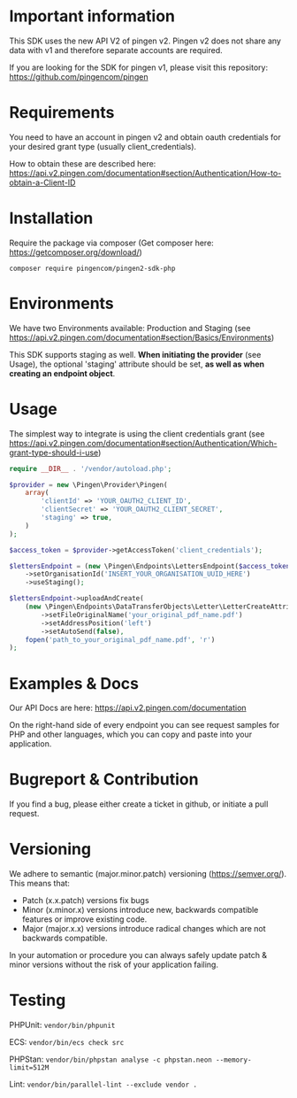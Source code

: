 # Important information

This SDK uses the new API V2 of pingen v2. Pingen v2 does not share any data with v1 and therefore separate accounts
are required.

If you are looking for the SDK for pingen v1, please visit this repository: https://github.com/pingencom/pingen

# Requirements

You need to have an account in pingen v2 and obtain oauth credentials for your desired grant type (usually client_credentials).

How to obtain these are described here: https://api.v2.pingen.com/documentation#section/Authentication/How-to-obtain-a-Client-ID

# Installation

Require the package via composer (Get composer here: https://getcomposer.org/download/)

`composer require pingencom/pingen2-sdk-php`

# Environments

We have two Environments available: Production and Staging (see https://api.v2.pingen.com/documentation#section/Basics/Environments)

This SDK supports staging as well. **When initiating the provider** (see Usage), the optional 'staging' attribute should be set, **as well as when creating an endpoint object**.

# Usage

The simplest way to integrate is using the client credentials grant (see https://api.v2.pingen.com/documentation#section/Authentication/Which-grant-type-should-i-use)

```php
require __DIR__ . '/vendor/autoload.php';

$provider = new \Pingen\Provider\Pingen(
    array(
        'clientId' => 'YOUR_OAUTH2_CLIENT_ID',
        'clientSecret' => 'YOUR_OAUTH2_CLIENT_SECRET',
        'staging' => true,
    )
);

$access_token = $provider->getAccessToken('client_credentials');

$lettersEndpoint = (new \Pingen\Endpoints\LettersEndpoint($access_token))
    ->setOrganisationId('INSERT_YOUR_ORGANISATION_UUID_HERE')
    ->useStaging();

$lettersEndpoint->uploadAndCreate(
    (new \Pingen\Endpoints\DataTransferObjects\Letter\LetterCreateAttributes())
        ->setFileOriginalName('your_original_pdf_name.pdf')
        ->setAddressPosition('left')
        ->setAutoSend(false),
    fopen('path_to_your_original_pdf_name.pdf', 'r')
);
```

# Examples & Docs

Our API Docs are here: https://api.v2.pingen.com/documentation

On the right-hand side of every endpoint you can see request samples for PHP and other languages, which you can copy and paste into your application.

# Bugreport & Contribution

If you find a bug, please either create a ticket in github, or initiate a pull request.

# Versioning

We adhere to semantic (major.minor.patch) versioning (https://semver.org/). This means that:
* Patch (x.x.patch) versions fix bugs
* Minor (x.minor.x) versions introduce new, backwards compatible features or improve existing code.
* Major (major.x.x) versions introduce radical changes which are not backwards compatible.

In your automation or procedure you can always safely update patch & minor versions without the risk of your application failing.

# Testing

PHPUnit: `vendor/bin/phpunit`

ECS: `vendor/bin/ecs check src`

PHPStan: `vendor/bin/phpstan analyse -c phpstan.neon --memory-limit=512M`

Lint: `vendor/bin/parallel-lint --exclude vendor .`